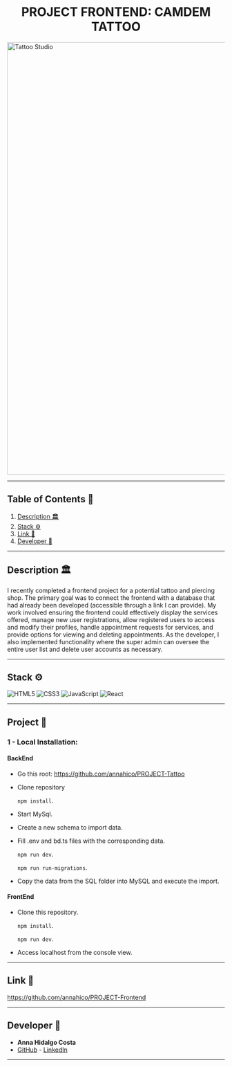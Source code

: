 <h1 align="center"> PROJECT FRONTEND: CAMDEM TATTOO </h1>

<img src="https://slm-assets.secondlife.com/assets/25494302/original/BareFlamboyantAngwantibo-size_restricted.gif?1579883171" width="1000"  alt="Tattoo Studio"/>

---

## Table of Contents :file_folder:

1. [Description :classical_building:](#description-classical_building)
2. [Stack :gear:](#stack-gear)
3. [Link :dart:](#link-dart)
4. [Developer :wave:](#developer-wave)

---

## Description :classical_building:

I recently completed a frontend project for a potential tattoo and piercing shop. The primary goal was to connect the frontend with a database that had already been developed (accessible through a link I can provide). My work involved ensuring the frontend could effectively display the services offered, manage new user registrations, allow registered users to access and modify their profiles, handle appointment requests for services, and provide options for viewing and deleting appointments. As the developer, I also implemented functionality where the super admin can oversee the entire user list and delete user accounts as necessary.

---

## Stack :gear:

![HTML5](https://img.shields.io/badge/html5-%23E34F26.svg?style=for-the-badge&logo=html5&logoColor=white)
![CSS3](https://img.shields.io/badge/css3-%231572B6.svg?style=for-the-badge&logo=css3&logoColor=white)
![JavaScript](https://img.shields.io/badge/javascript-%23323330.svg?style=for-the-badge&logo=javascript&logoColor=%23F7DF1E)
![React](https://img.shields.io/badge/react-%2320232a.svg?style=for-the-badge&logo=react&logoColor=%2361DAFB)

---

## Project :open_book:

### 1 - Local Installation:

<h4>BackEnd</h4>

- Go this root:
  https://github.com/annahico/PROJECT-Tattoo

- Clone repository

  `npm install`.

- Start MySql.

- Create a new schema to import data.

- Fill .env and bd.ts files with the corresponding data.

  `npm run dev`.

  `npm run run-migrations`.

- Copy the data from the SQL folder into MySQL and execute the import.

<h4>FrontEnd</h4>

- Clone this repository.
  
  `npm install`.
  
  `npm run dev`.
  
- Access localhost from the console view.

---

## Link :dart:

https://github.com/annahico/PROJECT-Frontend

---

## Developer :wave:

- **Anna Hidalgo Costa**
- [GitHub](https://github.com/annahico) - [LinkedIn](https://www.linkedin.com/in/annahico/)

---
